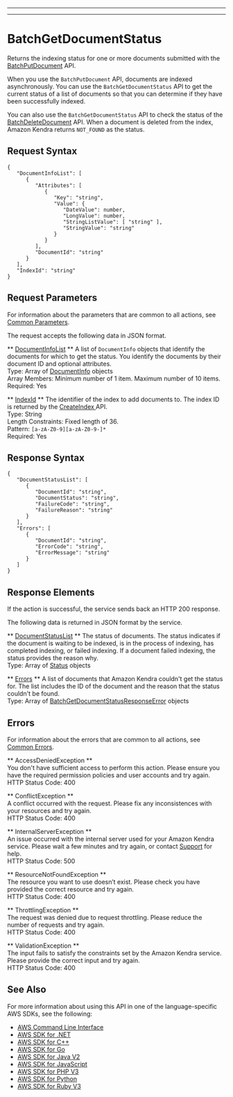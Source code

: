 --------

--------

# BatchGetDocumentStatus<a name="API_BatchGetDocumentStatus"></a>

Returns the indexing status for one or more documents submitted with the [ BatchPutDocument](https://docs.aws.amazon.com/kendra/latest/dg/API_BatchPutDocument.html) API\.

When you use the `BatchPutDocument` API, documents are indexed asynchronously\. You can use the `BatchGetDocumentStatus` API to get the current status of a list of documents so that you can determine if they have been successfully indexed\.

You can also use the `BatchGetDocumentStatus` API to check the status of the [ BatchDeleteDocument](https://docs.aws.amazon.com/kendra/latest/dg/API_BatchDeleteDocument.html) API\. When a document is deleted from the index, Amazon Kendra returns `NOT_FOUND` as the status\.

## Request Syntax<a name="API_BatchGetDocumentStatus_RequestSyntax"></a>

```
{
   "DocumentInfoList": [ 
      { 
         "Attributes": [ 
            { 
               "Key": "string",
               "Value": { 
                  "DateValue": number,
                  "LongValue": number,
                  "StringListValue": [ "string" ],
                  "StringValue": "string"
               }
            }
         ],
         "DocumentId": "string"
      }
   ],
   "IndexId": "string"
}
```

## Request Parameters<a name="API_BatchGetDocumentStatus_RequestParameters"></a>

For information about the parameters that are common to all actions, see [Common Parameters](CommonParameters.md)\.

The request accepts the following data in JSON format\.

 ** [DocumentInfoList](#API_BatchGetDocumentStatus_RequestSyntax) **   <a name="Kendra-BatchGetDocumentStatus-request-DocumentInfoList"></a>
A list of `DocumentInfo` objects that identify the documents for which to get the status\. You identify the documents by their document ID and optional attributes\.  
Type: Array of [DocumentInfo](API_DocumentInfo.md) objects  
Array Members: Minimum number of 1 item\. Maximum number of 10 items\.  
Required: Yes

 ** [IndexId](#API_BatchGetDocumentStatus_RequestSyntax) **   <a name="Kendra-BatchGetDocumentStatus-request-IndexId"></a>
The identifier of the index to add documents to\. The index ID is returned by the [CreateIndex ](https://docs.aws.amazon.com/kendra/latest/dg/API_CreateIndex.html) API\.  
Type: String  
Length Constraints: Fixed length of 36\.  
Pattern: `[a-zA-Z0-9][a-zA-Z0-9-]*`   
Required: Yes

## Response Syntax<a name="API_BatchGetDocumentStatus_ResponseSyntax"></a>

```
{
   "DocumentStatusList": [ 
      { 
         "DocumentId": "string",
         "DocumentStatus": "string",
         "FailureCode": "string",
         "FailureReason": "string"
      }
   ],
   "Errors": [ 
      { 
         "DocumentId": "string",
         "ErrorCode": "string",
         "ErrorMessage": "string"
      }
   ]
}
```

## Response Elements<a name="API_BatchGetDocumentStatus_ResponseElements"></a>

If the action is successful, the service sends back an HTTP 200 response\.

The following data is returned in JSON format by the service\.

 ** [DocumentStatusList](#API_BatchGetDocumentStatus_ResponseSyntax) **   <a name="Kendra-BatchGetDocumentStatus-response-DocumentStatusList"></a>
The status of documents\. The status indicates if the document is waiting to be indexed, is in the process of indexing, has completed indexing, or failed indexing\. If a document failed indexing, the status provides the reason why\.  
Type: Array of [Status](API_Status.md) objects

 ** [Errors](#API_BatchGetDocumentStatus_ResponseSyntax) **   <a name="Kendra-BatchGetDocumentStatus-response-Errors"></a>
A list of documents that Amazon Kendra couldn't get the status for\. The list includes the ID of the document and the reason that the status couldn't be found\.  
Type: Array of [BatchGetDocumentStatusResponseError](API_BatchGetDocumentStatusResponseError.md) objects

## Errors<a name="API_BatchGetDocumentStatus_Errors"></a>

For information about the errors that are common to all actions, see [Common Errors](CommonErrors.md)\.

 ** AccessDeniedException **   
You don't have sufficient access to perform this action\. Please ensure you have the required permission policies and user accounts and try again\.  
HTTP Status Code: 400

 ** ConflictException **   
A conflict occurred with the request\. Please fix any inconsistences with your resources and try again\.  
HTTP Status Code: 400

 ** InternalServerException **   
An issue occurred with the internal server used for your Amazon Kendra service\. Please wait a few minutes and try again, or contact [ Support](http://aws.amazon.com/aws.amazon.com/contact-us) for help\.  
HTTP Status Code: 500

 ** ResourceNotFoundException **   
The resource you want to use doesn’t exist\. Please check you have provided the correct resource and try again\.  
HTTP Status Code: 400

 ** ThrottlingException **   
The request was denied due to request throttling\. Please reduce the number of requests and try again\.  
HTTP Status Code: 400

 ** ValidationException **   
The input fails to satisfy the constraints set by the Amazon Kendra service\. Please provide the correct input and try again\.  
HTTP Status Code: 400

## See Also<a name="API_BatchGetDocumentStatus_SeeAlso"></a>

For more information about using this API in one of the language\-specific AWS SDKs, see the following:
+  [AWS Command Line Interface](https://docs.aws.amazon.com/goto/aws-cli/kendra-2019-02-03/BatchGetDocumentStatus) 
+  [AWS SDK for \.NET](https://docs.aws.amazon.com/goto/DotNetSDKV3/kendra-2019-02-03/BatchGetDocumentStatus) 
+  [AWS SDK for C\+\+](https://docs.aws.amazon.com/goto/SdkForCpp/kendra-2019-02-03/BatchGetDocumentStatus) 
+  [AWS SDK for Go](https://docs.aws.amazon.com/goto/SdkForGoV1/kendra-2019-02-03/BatchGetDocumentStatus) 
+  [AWS SDK for Java V2](https://docs.aws.amazon.com/goto/SdkForJavaV2/kendra-2019-02-03/BatchGetDocumentStatus) 
+  [AWS SDK for JavaScript](https://docs.aws.amazon.com/goto/AWSJavaScriptSDK/kendra-2019-02-03/BatchGetDocumentStatus) 
+  [AWS SDK for PHP V3](https://docs.aws.amazon.com/goto/SdkForPHPV3/kendra-2019-02-03/BatchGetDocumentStatus) 
+  [AWS SDK for Python](https://docs.aws.amazon.com/goto/boto3/kendra-2019-02-03/BatchGetDocumentStatus) 
+  [AWS SDK for Ruby V3](https://docs.aws.amazon.com/goto/SdkForRubyV3/kendra-2019-02-03/BatchGetDocumentStatus) 